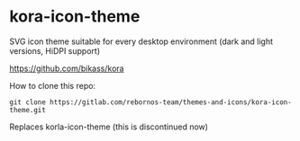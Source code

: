 # kora-icon-theme

SVG icon theme suitable for every desktop environment (dark and light versions, HiDPI support)

https://github.com/bikass/kora

How to clone this repo:

```
git clone https://gitlab.com/rebornos-team/themes-and-icons/kora-icon-theme.git
```

Replaces korla-icon-theme (this is discontinued now)

